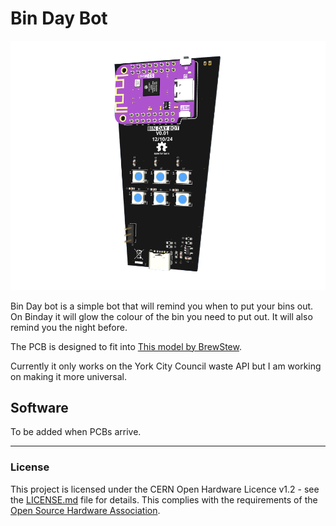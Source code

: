 # Bin Day Bot

![Bin PCB](Images/binpcb.png)

Bin Day bot is a simple bot that will remind you when to put your bins out. On Binday it will glow the colour of the bin you need to put out. It will also remind you the night before.

The PCB is designed to fit into [This model by BrewStew](https://www.thingiverse.com/thing:3377785). 

Currently it only works on the York City Council waste API but I am working on making it more universal.

## Software

To be added when PCBs arrive.

---
### License

This project is licensed under the CERN Open Hardware Licence v1.2 - see the [LICENSE.md](LICENSE.md) file for details. This complies with the requirements of the [Open Source Hardware Association](https://www.oshwa.org/definition/).